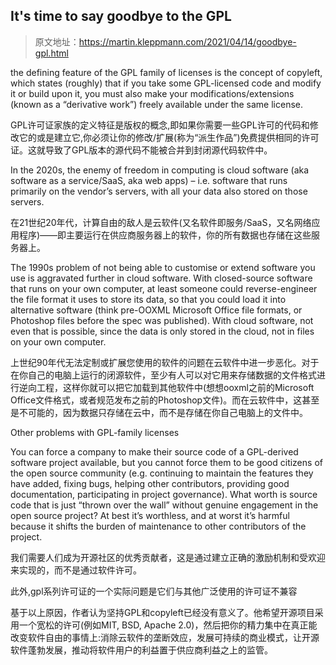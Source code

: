 ## It's time to say goodbye to the GPL
>  原文地址：<https://martin.kleppmann.com/2021/04/14/goodbye-gpl.html>

the defining feature of the GPL family of licenses is the concept of copyleft, which states (roughly) that if you take some GPL-licensed code and modify it or build upon it, you must also make your modifications/extensions (known as a “derivative work”) freely available under the same license.

GPL许可证家族的定义特征是版权的概念,即如果你需要一些GPL许可的代码和修改它的或是建立它,你必须让你的修改/扩展(称为“派生作品”)免费提供相同的许可证。这就导致了GPL版本的源代码不能被合并到封闭源代码软件中。

In the 2020s, the enemy of freedom in computing is cloud software (aka software as a service/SaaS, aka web apps) – i.e. software that runs primarily on the vendor’s servers, with all your data also stored on those servers. 

在21世纪20年代，计算自由的敌人是云软件(又名软件即服务/SaaS，又名网络应用程序)——即主要运行在供应商服务器上的软件，你的所有数据也存储在这些服务器上。

The 1990s problem of not being able to customise or extend software you use is aggravated further in cloud software. With closed-source software that runs on your own computer, at least someone could reverse-engineer the file format it uses to store its data, so that you could load it into alternative software (think pre-OOXML Microsoft Office file formats, or Photoshop files before the spec was published). With cloud software, not even that is possible, since the data is only stored in the cloud, not in files on your own computer.

上世纪90年代无法定制或扩展您使用的软件的问题在云软件中进一步恶化。对于在你自己的电脑上运行的闭源软件，至少有人可以对它用来存储数据的文件格式进行逆向工程，这样你就可以把它加载到其他软件中(想想ooxml之前的Microsoft Office文件格式，或者规范发布之前的Photoshop文件)。而在云软件中，这甚至是不可能的，因为数据只存储在云中，而不是存储在你自己电脑上的文件中。

Other problems with GPL-family licenses

You can force a company to make their source code of a GPL-derived software project available, but you cannot force them to be good citizens of the open source community (e.g. continuing to maintain the features they have added, fixing bugs, helping other contributors, providing good documentation, participating in project governance). What worth is source code that is just “thrown over the wall” without genuine engagement in the open source project? At best it’s worthless, and at worst it’s harmful because it shifts the burden of maintenance to other contributors of the project.

我们需要人们成为开源社区的优秀贡献者，这是通过建立正确的激励机制和受欢迎来实现的，而不是通过软件许可。

此外,gpl系列许可证的一个实际问题是它们与其他广泛使用的许可证不兼容

基于以上原因，作者认为坚持GPL和copyleft已经没有意义了。他希望开源项目采用一个宽松的许可(例如MIT, BSD, Apache 2.0)，然后把你的精力集中在真正能改变软件自由的事情上:消除云软件的垄断效应，发展可持续的商业模式，让开源软件蓬勃发展，推动将软件用户的利益置于供应商利益之上的监管。